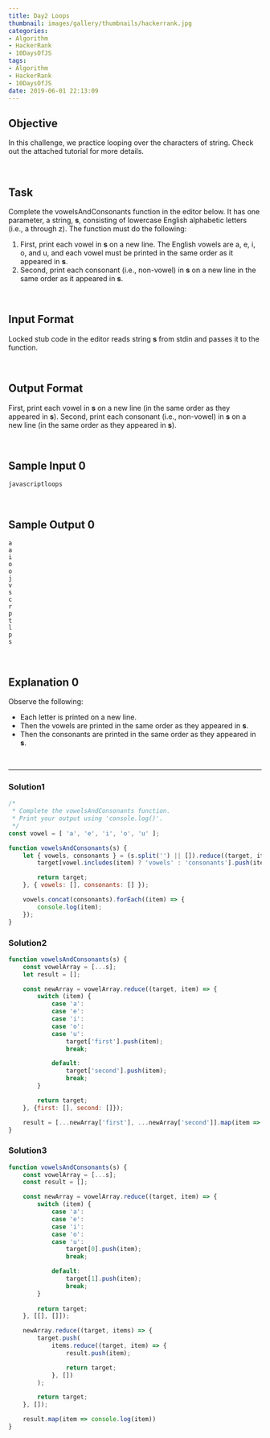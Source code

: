 ```yaml
---
title: Day2 Loops
thumbnail: images/gallery/thumbnails/hackerrank.jpg
categories:
- Algorithm
- HackerRank
- 10DaysOfJS
tags:
- Algorithm
- HackerRank
- 10DaysOfJS
date: 2019-06-01 22:13:09
---
```


## Objective

In this challenge, we practice looping over the characters of string. Check out the attached tutorial for more details.

<br/>

## Task

Complete the vowelsAndConsonants function in the editor below. It has one parameter, a string, **s**, consisting of lowercase English alphabetic letters (i.e., a through z). The function must do the following:

1. First, print each vowel in **s** on a new line. The English vowels are a, e, i, o, and u, and each vowel must be printed in the same order as it appeared in **s**.
2. Second, print each consonant (i.e., non-vowel) in **s** on a new line in the same order as it appeared in **s**.

<br/>
<!-- more -->

## Input Format

Locked stub code in the editor reads string **s** from stdin and passes it to the function.

<br/>

## Output Format

First, print each vowel in **s** on a new line (in the same order as they appeared in **s**). Second, print each consonant (i.e., non-vowel) in **s** on a new line (in the same order as they appeared in **s**).

<br/>

## Sample Input 0

```
javascriptloops
```

<br/>

## Sample Output 0

```
a
a
i
o
o
j
v
s
c
r
p
t
l
p
s
```

<br/>

## Explanation 0

Observe the following:

- Each letter is printed on a new line.
- Then the vowels are printed in the same order as they appeared in **s**.
- Then the consonants are printed in the same order as they appeared in **s**.

<br/>

---

### Solution1

```javascript
/*
 * Complete the vowelsAndConsonants function.
 * Print your output using 'console.log()'.
 */
const vowel = [ 'a', 'e', 'i', 'o', 'u' ];

function vowelsAndConsonants(s) {
    let { vowels, consonants } = (s.split('') || []).reduce((target, item) => {
        target[vowel.includes(item) ? 'vowels' : 'consonants'].push(item)

        return target;
    }, { vowels: [], consonants: [] });

    vowels.concat(consonants).forEach((item) => {
        console.log(item);
    });
}


```

### Solution2

```javascript
function vowelsAndConsonants(s) {
    const vowelArray = [...s];
    let result = [];

    const newArray = vowelArray.reduce((target, item) => {
        switch (item) {
            case 'a':
            case 'e':
            case 'i':
            case 'o':
            case 'u':
                target['first'].push(item);
                break;

            default:
                target['second'].push(item);
                break;
        }

        return target;
    }, {first: [], second: []});

    result = [...newArray['first'], ...newArray['second']].map(item => console.log(item))
}
```

### Solution3

```javascript
function vowelsAndConsonants(s) {
    const vowelArray = [...s];
    const result = [];

    const newArray = vowelArray.reduce((target, item) => {
        switch (item) {
            case 'a':
            case 'e':
            case 'i':
            case 'o':
            case 'u':
                target[0].push(item);
                break;

            default:
                target[1].push(item);
                break;
        }
        
        return target;
    }, [[], []]);

    newArray.reduce((target, items) => {
        target.push(
            items.reduce((target, item) => {
                result.push(item);

                return target;
            }, [])
        );

        return target;
    }, []);

    result.map(item => console.log(item))
}
```
